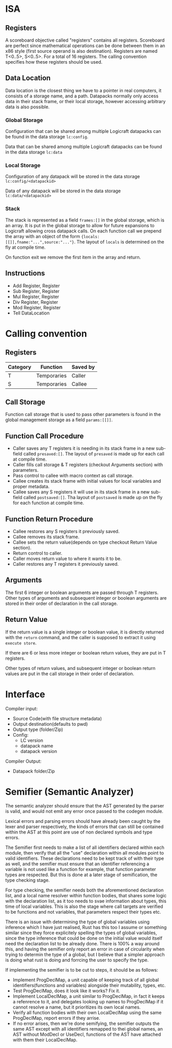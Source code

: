 # ISA
## Registers
A scoreboard objective called "registers" contains all registers. Scoreboard are perfect since
mathematical operations can be done between them in an x86 style (first source operand is also destination).
Registers are named T<0..5>, S<0..5>. For a total of 16 registers. The calling convention specifies how these registers should be used.

## Data Location
Data location is the closest thing we have to a pointer in real computers, it consists of a storage name, and a path.
Datapacks normally only access data in their stack frame, or their local storage, however accessing arbitrary data is
also possible.

### Global Storage
Configuration that can be shared among multiple Logicraft datapacks can be found in the data storage `lc:config`.

Data that can be shared among multiple Logicraft datapacks can be found in the data storage `lc:data`

### Local Storage
Configuration of any datapack will be stored in the data storage `lc:config/<datapackid>`

Data of any datapack will be stored in the data storage `lc:data/<datapackid>`

### Stack
The stack is represented as a field `frames:[]` in the global storage, which is an array.
It is put in the global storage to allow for future expansions to Logicraft allowing cross datapack calls.
On each function call we prepend the array with an object of the form `{locals:[[]],fname:"...",source:"..."}`.
The layout of `locals` is determined on the fly at compile time.

On function exit we remove the first item in the array and return.

## Instructions
- Add Register, Register
- Sub Register, Register
- Mul Register, Register
- Div Register, Register
- Mod Register, Register
- Tell DataLocation

# Calling convention
## Registers
| Category | Function    | Saved by |
| -------- | ----------- | -------- |
| T        | Temporaries | Caller   |
| S        | Temporaries | Callee   |

## Call Storage
Function call storage that is used to pass other parameters is found in the global management storage as a field `params:[[]]`.

## Function Call Procedure
- Caller saves any T registers it is needing in its stack frame in a new sub-field called `presaved:[]`. The layout of `presaved` is made up  for each call at compile time.
- Caller fills call storage & T registers (checkout Arguments section) with parameters.
- Pass control to callee with macro context as call storage.
- Callee creates its stack frame with initial values for local variables and proper metadata.
- Callee saves any S registers it will use in its stack frame in a new sub-field called `postsaved:[]`. Tha layout of `postsaved` is made up on the fly for each function at compile time.

## Function Return Procedure
- Callee restores any S registers it previously saved.
- Callee removes its stack frame.
- Callee sets the return value(depends on type checkout Return Value section).
- Return control to caller.
- Caller moves return value to where it wants it to be.
- Caller restores any T registers it previously saved.

## Arguments
The first 6 integer or boolean arguments are passed through T registers. Other types of arguments and subsequent integer or boolean arguments are
stored in their order of declaration in the call storage.

## Return Value
If the return value is a single integer or boolean value, it is directly returned with the `return` command, and the caller is supposed
to extract it using `execute store`.

If there are 6 or less more integer or boolean return values, they are put in T registers.

Other types of return values, and subsequent integer or boolean return values are put in the call storage in their order of declaration.

# Interface
Compiler input:
- Source Code(with file structure metadata)
- Output destination(defaults to pwd)
- Output type (folder/Zip)
- Config:
  - LC version
  - datapack name
  - datapack version

Compiler Output:
- Datapack folder/Zip

# Semifier (Semantic Analyzer)
The semantic analyzer should ensure that the AST generated by the parser is valid, and would not emit any
error once passed to the codegen module.

Lexical errors and parsing errors should have already been caught by the lexer and parser respectively,
the kinds of errors that can still be contained within the AST at this point are use of non declared symbols
and type errors.

The Semifier first needs to make a list of all identifiers declared within each module, then verify that all the "use"
declaration within all modules point to valid identifiers. These declarations need to be kept track of with their type
as well, and the semifier must ensure that an identifier referencing a variable is not used like a function for
example, that function parameter types are respected. But this is done at a later stage of semification, the type
checking stage.

For type checking, the semifier needs both the aforementioned declaration list, and a local name resolver within function
bodies, that shares some logic with the declaration list, as it too needs to svae information about types, this time of
local variables. This is also the stage where call targets are verified to be functions and not variables, that parameters respect
their types etc.

There is an issue with determining the type of global variables using inference which I have just realised, Rust has this too I assume
or something similar since they force explicitely spelling the types of global variables, since the type inference that could be done
on the initial value would itself need the declaration list to be already done. There is 100% a way around this, and having the
semifier only report an error in case of circularity when trying to determin the type of a global, but I believe that a simpler approach
is doing what rust is doing and forrcing the user to specify the type.

If implementing the semifier is to be cut to steps, it should be as follows:
- Implement ProgDeclMap, a unit capable of keeping track of all global identifiers(functions and variables) alongside their mutability,
types, etc.
- Test ProgDeclMap, does it look like it works? Fix it.
- Implement LocalDeclMap, a unit similar to ProgDeclMap, in fact it keeps a refenrence to it, and delegates looking up names
to ProgDeclMap if it cannot resolve a name, but it prioritizes its own local names.
- Verify all function bodies with their own LocalDeclMap using the same ProgDeclMap, report errors if they arrise.
- If no error arises, then we're done semifying, the semifier outputs the same AST except with all identifiers remapped to thei global names,
an AST without ModDecl or UseDecl, functions of the AST have attached with them their LocalDeclMap.

